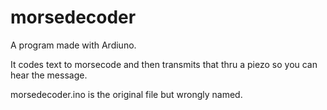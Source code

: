 # morsedecoder
A program made with Ardiuno.

It codes text to morsecode and then transmits that thru a piezo so you can hear the message.


morsedecoder.ino is the original file but wrongly named.
